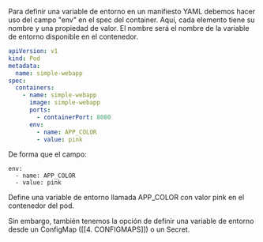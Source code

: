 Para definir una variable de entorno en un manifiesto YAML debemos hacer uso del campo "env" en el spec del container. Aquí, cada elemento tiene su nombre y una propiedad de valor. El nombre será el nombre de la variable de entorno disponible en el contenedor. 
```yaml
apiVersion: v1
kind: Pod
metadata:
  name: simple-webapp
spec:
  containers:
    - name: simple-webapp
      image: simple-webapp
      ports: 
        - containerPort: 8080
      env:
        - name: APP_COLOR
        - value: pink
```

De forma que el campo:
```
env:
  - name: APP_COLOR
  - value: pink
```

Define una variable de entorno llamada APP_COLOR con valor pink en el contenedor del pod.

Sin embargo, también tenemos la opción de definir una variable de entorno desde un ConfigMap ([[4. CONFIGMAPS]]) o un Secret. 
